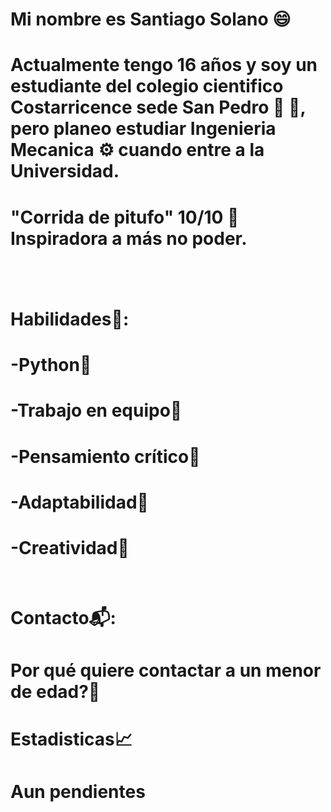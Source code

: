 # Mi nombre es Santiago Solano 😄

# Actualmente tengo 16 años y soy un estudiante del colegio cientifico Costarricence sede San Pedro 🧪 🔬, pero planeo estudiar Ingenieria Mecanica ⚙️ cuando entre a la Universidad.

# "Corrida de pitufo" 10/10 💙Inspiradora a más no poder.
# 
⠀⠀
# Habilidades🎯:
# -Python🐍
# -Trabajo en equipo🤝
# -Pensamiento crítico🧠
# -Adaptabilidad🔄
# -Creatividad🎨
⠀⠀
# Contacto📬:
# Por qué quiere contactar a un menor de edad?🤨

# Estadisticas📈
# Aun pendientes
